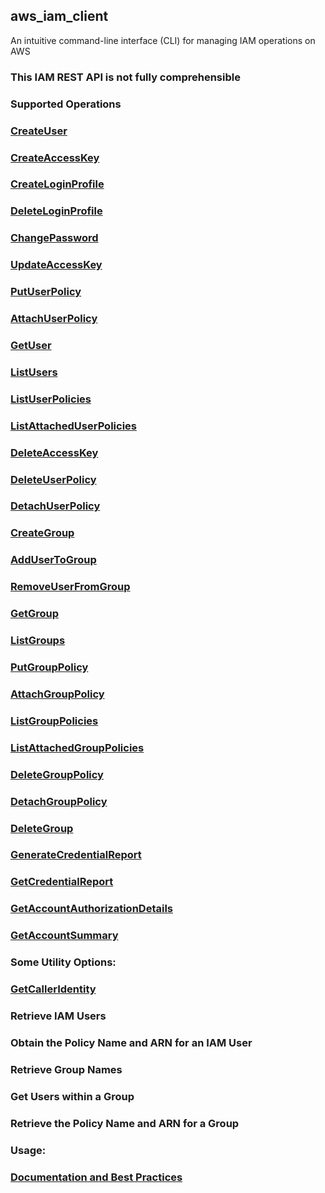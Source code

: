 ## aws_iam_client
An intuitive command-line interface (CLI) for managing IAM operations on AWS

### This IAM REST API is not fully comprehensible
### Supported Operations
### [CreateUser](https://docs.aws.amazon.com/IAM/latest/APIReference/API_CreateUser.html)
### [CreateAccessKey](https://docs.aws.amazon.com/IAM/latest/APIReference/API_CreateAccessKey.html)
### [CreateLoginProfile](https://docs.aws.amazon.com/IAM/latest/APIReference/API_CreateLoginProfile.html)
### [DeleteLoginProfile](https://docs.aws.amazon.com/IAM/latest/APIReference/API_DeleteLoginProfile.html)
### [ChangePassword](https://docs.aws.amazon.com/IAM/latest/APIReference/API_ChangePassword.html)
### [UpdateAccessKey](https://docs.aws.amazon.com/IAM/latest/APIReference/API_UpdateAccessKey.html)
### [PutUserPolicy](https://docs.aws.amazon.com/IAM/latest/APIReference/API_PutUserPolicy.html)
### [AttachUserPolicy](https://docs.aws.amazon.com/IAM/latest/APIReference/API_AttachUserPolicy.html)
### [GetUser](https://docs.aws.amazon.com/IAM/latest/APIReference/API_GetUser.html)
### [ListUsers](https://docs.aws.amazon.com/IAM/latest/APIReference/API_ListUsers.html)
### [ListUserPolicies](https://docs.aws.amazon.com/IAM/latest/APIReference/API_ListUserPolicies.html)
### [ListAttachedUserPolicies](https://docs.aws.amazon.com/IAM/latest/APIReference/API_ListAttachedUserPolicies.html)
### [DeleteAccessKey](https://docs.aws.amazon.com/IAM/latest/APIReference/API_DeleteAccessKey.html)
### [DeleteUserPolicy](https://docs.aws.amazon.com/IAM/latest/APIReference/API_DeleteUserPolicy.html)
### [DetachUserPolicy](https://docs.aws.amazon.com/IAM/latest/APIReference/API_DetachUserPolicy.html)
### [CreateGroup](https://docs.aws.amazon.com/IAM/latest/APIReference/API_CreateGroup.html)
### [AddUserToGroup](https://docs.aws.amazon.com/IAM/latest/APIReference/API_AddUserToGroup.html)
### [RemoveUserFromGroup](https://docs.aws.amazon.com/IAM/latest/APIReference/API_RemoveUserFromGroup.html)
### [GetGroup](https://docs.aws.amazon.com/IAM/latest/APIReference/API_GetGroup.html)
### [ListGroups](https://docs.aws.amazon.com/IAM/latest/APIReference/API_ListGroups.html)
### [PutGroupPolicy](https://docs.aws.amazon.com/IAM/latest/APIReference/API_PutGroupPolicy.html)
### [AttachGroupPolicy](https://docs.aws.amazon.com/IAM/latest/APIReference/API_AttachGroupPolicy.html)
### [ListGroupPolicies](https://docs.aws.amazon.com/IAM/latest/APIReference/API_ListGroupPolicies.html)
### [ListAttachedGroupPolicies](https://docs.aws.amazon.com/IAM/latest/APIReference/API_ListAttachedGroupPolicies.html)
### [DeleteGroupPolicy](https://docs.aws.amazon.com/IAM/latest/APIReference/API_DeleteGroupPolicy.html)
### [DetachGroupPolicy](https://docs.aws.amazon.com/IAM/latest/APIReference/API_DetachGroupPolicy.html)
### [DeleteGroup](https://docs.aws.amazon.com/IAM/latest/APIReference/API_DeleteGroup.html)
### [GenerateCredentialReport](https://docs.aws.amazon.com/IAM/latest/APIReference/API_GenerateCredentialReport.html)
### [GetCredentialReport](https://docs.aws.amazon.com/IAM/latest/APIReference/API_GetCredentialReport.html)
### [GetAccountAuthorizationDetails](https://docs.aws.amazon.com/IAM/latest/APIReference/API_GetAccountAuthorizationDetails.html)
### [GetAccountSummary](https://docs.aws.amazon.com/IAM/latest/APIReference/API_GetAccountSummary.html)
### Some Utility Options:
### [GetCallerIdentity](https://docs.aws.amazon.com/STS/latest/APIReference/API_GetCallerIdentity.html)
### Retrieve IAM Users
### Obtain the Policy Name and ARN for an IAM User
### Retrieve Group Names
### Get Users within a Group
### Retrieve the Policy Name and ARN for a Group
### Usage:
### [Documentation and Best Practices](https://sanjuvi.github.io/Blog/posts/Aws-Iam/)